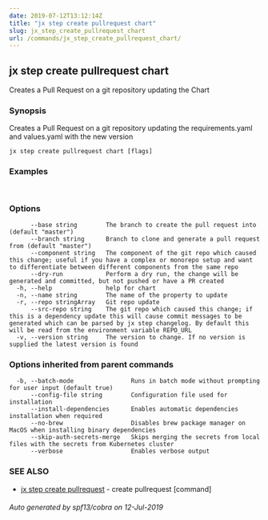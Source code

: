 ```yaml
---
date: 2019-07-12T13:12:14Z
title: "jx step create pullrequest chart"
slug: jx_step_create_pullrequest_chart
url: /commands/jx_step_create_pullrequest_chart/
---
```

## jx step create pullrequest chart

Creates a Pull Request on a git repository updating the Chart

### Synopsis

Creates a Pull Request on a git repository updating the requirements.yaml and values.yaml with the new version

```
jx step create pullrequest chart [flags]
```

### Examples

```
  
```

### Options

```
      --base string        The branch to create the pull request into (default "master")
      --branch string      Branch to clone and generate a pull request from (default "master")
      --component string   The component of the git repo which caused this change; useful if you have a complex or monorepo setup and want to differentiate between different components from the same repo
      --dry-run            Perform a dry run, the change will be generated and committed, but not pushed or have a PR created
  -h, --help               help for chart
  -n, --name string        The name of the property to update
  -r, --repo stringArray   Git repo update
      --src-repo string    The git repo which caused this change; if this is a dependency update this will cause commit messages to be generated which can be parsed by jx step changelog. By default this will be read from the environment variable REPO_URL
  -v, --version string     The version to change. If no version is supplied the latest version is found
```

### Options inherited from parent commands

```
  -b, --batch-mode                Runs in batch mode without prompting for user input (default true)
      --config-file string        Configuration file used for installation
      --install-dependencies      Enables automatic dependencies installation when required
      --no-brew                   Disables brew package manager on MacOS when installing binary dependencies
      --skip-auth-secrets-merge   Skips merging the secrets from local files with the secrets from Kubernetes cluster
      --verbose                   Enables verbose output
```

### SEE ALSO

* [jx step create pullrequest](/commands/jx_step_create_pullrequest/)	 - create pullrequest [command]

###### Auto generated by spf13/cobra on 12-Jul-2019
